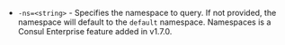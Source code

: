 * `-ns=<string>` - Specifies the namespace to query. If not provided, the namespace
  will default to the `default` namespace. Namespaces is a Consul Enterprise feature added in v1.7.0.
